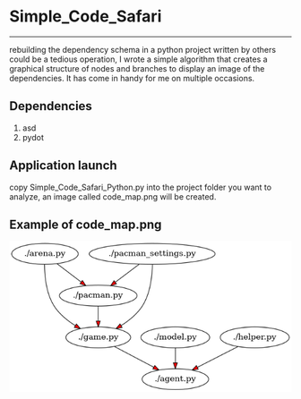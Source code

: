 # Simple_Code_Safari
***
rebuilding the dependency schema in a python project written by others could be a tedious operation, I wrote a simple algorithm that creates a graphical structure of nodes and branches to display an image of the dependencies. It has come in handy for me on multiple occasions.

## Dependencies
1. asd
2. pydot

## Application launch
copy Simple_Code_Safari_Python.py into the project folder you want to analyze, an image called code_map.png will be created.

## Example of code_map.png

![](code_map_example.png)


